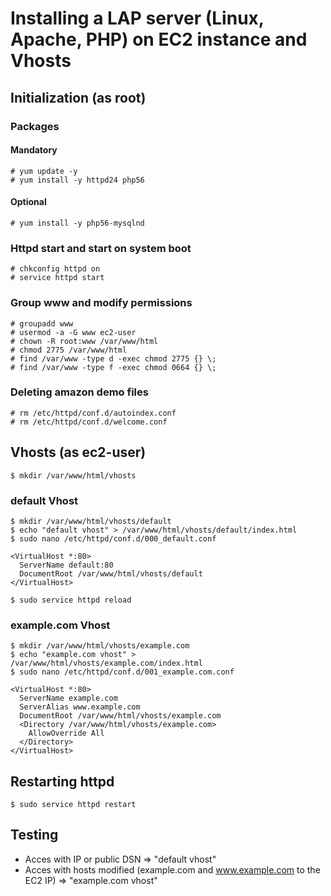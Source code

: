 # Installing a LAP server (Linux, Apache, PHP) on EC2 instance and Vhosts

## Initialization (as root)

### Packages

#### Mandatory
```
# yum update -y
# yum install -y httpd24 php56
```

#### Optional
```
# yum install -y php56-mysqlnd
```

### Httpd start and start on system boot
```
# chkconfig httpd on
# service httpd start
```

### Group www and modify permissions
```
# groupadd www
# usermod -a -G www ec2-user
# chown -R root:www /var/www/html
# chmod 2775 /var/www/html
# find /var/www -type d -exec chmod 2775 {} \;
# find /var/www -type f -exec chmod 0664 {} \;
```

### Deleting amazon demo files
```
# rm /etc/httpd/conf.d/autoindex.conf
# rm /etc/httpd/conf.d/welcome.conf
```

## Vhosts (as ec2-user)
```
$ mkdir /var/www/html/vhosts
```

### default Vhost
```
$ mkdir /var/www/html/vhosts/default
$ echo "default vhost" > /var/www/html/vhosts/default/index.html
$ sudo nano /etc/httpd/conf.d/000_default.conf
```

```
<VirtualHost *:80>
  ServerName default:80
  DocumentRoot /var/www/html/vhosts/default
</VirtualHost>
```

```
$ sudo service httpd reload
```

### example.com Vhost
```
$ mkdir /var/www/html/vhosts/example.com
$ echo "example.com vhost" > /var/www/html/vhosts/example.com/index.html
$ sudo nano /etc/httpd/conf.d/001_example.com.conf
```

```
<VirtualHost *:80>
  ServerName example.com
  ServerAlias www.example.com
  DocumentRoot /var/www/html/vhosts/example.com
  <Directory /var/www/html/vhosts/example.com>
    AllowOverride All
  </Directory>
</VirtualHost>
```

## Restarting httpd
```
$ sudo service httpd restart
```

## Testing
- Acces with IP or public DSN => "default vhost"
- Acces with hosts modified (example.com and www.example.com to the EC2 IP) => "example.com vhost"

